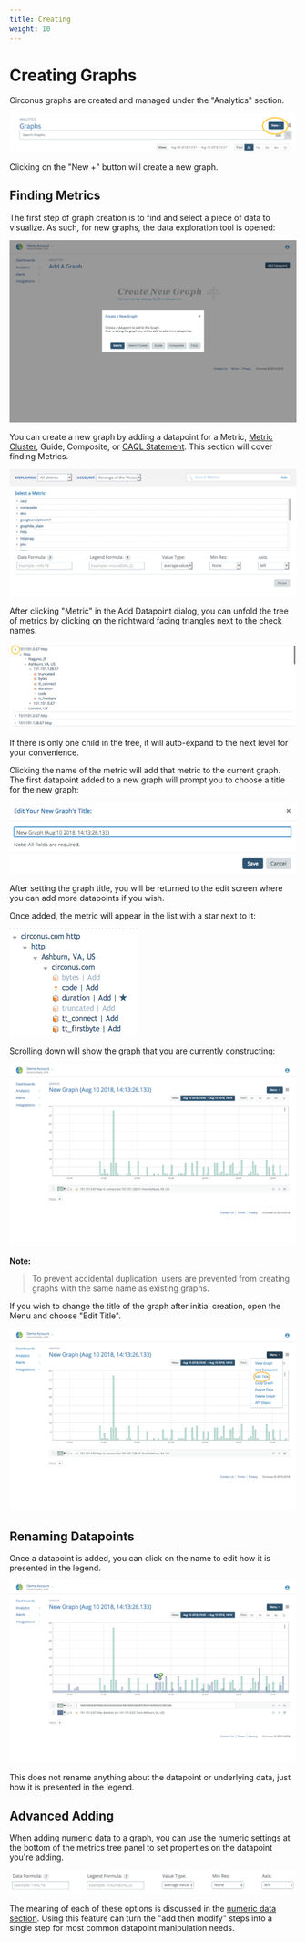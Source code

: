 ```yaml
---
title: Creating
weight: 10
---
```


# Creating Graphs

Circonus graphs are created and managed under the "Analytics" section.

![Image: 'trending_graphs_add3.png'](../../img/trending_graphs_add3.png)

Clicking on the "New +" button will create a new graph.

## Finding Metrics

The first step of graph creation is to find and select a piece of data to visualize. As such, for new graphs, the data exploration tool is opened:

![Image: 'Add_Datapoint_dialog3.png'](../../img/Add_Datapoint_dialog3.png)

You can create a new graph by adding a datapoint for a Metric, [Metric Cluster](/circonus/metrics/metric-clusters/), Guide, Composite, or [CAQL Statement](/caql). This section will cover finding Metrics.

![Image: 'graph_data_selection4.png'](../../img/graph_data_selection4.png)

After clicking "Metric" in the Add Datapoint dialog, you can unfold the tree of metrics by clicking on the rightward facing triangles next to the check names.

![Image: 'metric_tree4.png'](../../img/metric_tree4.png)

If there is only one child in the tree, it will auto-expand to the next level for your convenience.

Clicking the name of the metric will add that metric to the current graph. The first datapoint added to a new graph will prompt you to choose a title for the new graph:

![Image: 'set_graph_title.png'](../../img/set_graph_title.png)

After setting the graph title, you will be returned to the edit screen where you can add more datapoints if you wish.

Once added, the metric will appear in the list with a star next to it:

![Image: 'metric_added.png'](../../img/metric_added.png)

Scrolling down will show the graph that you are currently constructing:

![Image: 'initial_graph3.png'](../../img/initial_graph3.png)

**Note:**

> To prevent accidental duplication, users are prevented from creating graphs with the same name as existing graphs.

If you wish to change the title of the graph after initial creation, open the Menu and choose "Edit Title".

![Image: 'edit_graph_title.png'](../../img/edit_graph_title.png)

## Renaming Datapoints

Once a datapoint is added, you can click on the name to edit how it is presented in the legend.

![Image: 'graph_edit_datapoint_rename3.png'](../../img/graph_edit_datapoint_rename3.png)

This does not rename anything about the datapoint or underlying data, just how it is presented in the legend.

## Advanced Adding

When adding numeric data to a graph, you can use the numeric settings at the bottom of the metrics tree panel to set properties on the datapoint you're adding.

![Image: 'numeric_quick_add3.png'](../../img/numeric_quick_add3.png)

The meaning of each of these options is discussed in the [numeric data section](/circonus/visualizations/graphs/numeric/). Using this feature can turn the "add then modify" steps into a single step for most common datapoint manipulation needs.
